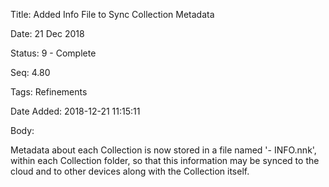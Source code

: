 Title:  Added Info File to Sync Collection Metadata

Date:   21 Dec 2018

Status: 9 - Complete

Seq:    4.80

Tags:   Refinements

Date Added: 2018-12-21 11:15:11

Body:   
 
Metadata about each Collection is now stored in a file named '- INFO.nnk', within each Collection folder, so that this information may be synced to the cloud and to other devices along with the Collection itself. 


